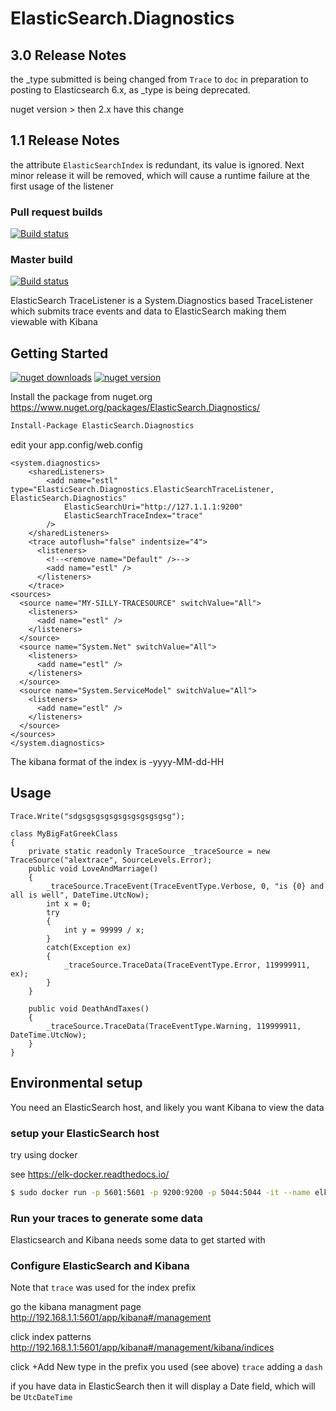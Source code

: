 # ElasticSearch.Diagnostics

## 3.0 Release Notes

the _type submitted is being changed from `Trace` to `doc` in preparation to posting to Elasticsearch 6.x, as _type is being deprecated.

nuget version > then 2.x have this change


## 1.1 Release Notes

the attribute 
                `ElasticSearchIndex`
is redundant, its value is ignored.   Next minor release it will be removed, which will cause a runtime failure at the first usage of the listener



### Pull request builds

[![Build status](https://ci.appveyor.com/api/projects/status/1let8gsvksxjv50c?svg=true)](https://ci.appveyor.com/project/amccool/elasticsearch-diagnostics)

### Master build

[![Build status](https://ci.appveyor.com/api/projects/status/1let8gsvksxjv50c/branch/master?svg=true)](https://ci.appveyor.com/project/amccool/elasticsearch-diagnostics/branch/master)


ElasticSearch TraceListener is a System.Diagnostics based TraceListener which submits trace events and data to ElasticSearch making them viewable with Kibana

## Getting Started

[![nuget downloads](https://img.shields.io/nuget/dt/elasticsearch.diagnostics.svg)](https://www.nuget.org/packages/ElasticSearch.Diagnostics/)
[![nuget version](https://img.shields.io/nuget/v/elasticsearch.diagnostics.svg)](https://www.nuget.org/packages/ElasticSearch.Diagnostics/)

Install the package from nuget.org https://www.nuget.org/packages/ElasticSearch.Diagnostics/

```ps
Install-Package ElasticSearch.Diagnostics
```

edit your app.config/web.config

    <system.diagnostics>
        <sharedListeners>
            <add name="estl" type="ElasticSearch.Diagnostics.ElasticSearchTraceListener, ElasticSearch.Diagnostics"
                ElasticSearchUri="http://127.1.1.1:9200"
                ElasticSearchTraceIndex="trace"
            />
        </sharedListeners>
        <trace autoflush="false" indentsize="4">
          <listeners>
            <!--<remove name="Default" />-->
            <add name="estl" />
          </listeners>
        </trace>
    <sources>
      <source name="MY-SILLY-TRACESOURCE" switchValue="All">
        <listeners>
          <add name="estl" />
        </listeners>
      </source>
      <source name="System.Net" switchValue="All">
        <listeners>
          <add name="estl" />
        </listeners>
      </source>
      <source name="System.ServiceModel" switchValue="All">
        <listeners>
          <add name="estl" />
        </listeners>
      </source>
    </sources>
    </system.diagnostics>

The kibana format of the index is <ElasticSearchTraceIndex>-yyyy-MM-dd-HH

## Usage

    Trace.Write("sdgsgsgsgsgsgsgsgsgsgsg");
    
    class MyBigFatGreekClass
    {
        private static readonly TraceSource _traceSource = new TraceSource("alextrace", SourceLevels.Error);
        public void LoveAndMarriage()
        {
            _traceSource.TraceEvent(TraceEventType.Verbose, 0, "is {0} and all is well", DateTime.UtcNow);
            int x = 0;
            try
            {
                int y = 99999 / x;
            }
            catch(Exception ex)
            {
                _traceSource.TraceData(TraceEventType.Error, 119999911, ex);
            }
        }
        
        public void DeathAndTaxes()
        {
            _traceSource.TraceData(TraceEventType.Warning, 119999911, DateTime.UtcNow);
        }
    }



## Environmental setup

You need an ElasticSearch host, and likely you want Kibana to view the data

### setup your ElasticSearch host

try using docker

see https://elk-docker.readthedocs.io/

```bash
$ sudo docker run -p 5601:5601 -p 9200:9200 -p 5044:5044 -it --name elk sebp/elk
```

### Run your traces to generate some data

Elasticsearch and Kibana needs some data to get started with

### Configure ElasticSearch and Kibana

Note that `trace` was used for the index prefix

go the kibana managment page
http://192.168.1.1:5601/app/kibana#/management

click index patterns
http://192.168.1.1:5601/app/kibana#/management/kibana/indices

click +Add New
type in the prefix you used (see above) `trace` adding a `dash`

if you have data in ElasticSearch then it will display a Date field, which will be `UtcDateTime`
